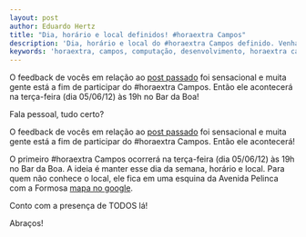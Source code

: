 ```yaml
---
layout: post
author: Eduardo Hertz
title: "Dia, horário e local definidos! #horaextra Campos"
description: 'Dia, horário e local do #horaextra Campos definido. Venha participar!'
keywords: 'horaextra, campos, computação, desenvolvimento, horaextra campos, reunião'
---
```


O feedback de vocês em relação ao
<a href="2012/05/28/profissionais-da-regiao-apresentem-se">post passado</a>
foi sensacional e muita gente está a fim de participar do #horaextra Campos.
Então ele acontecerá na terça-feira (dia 05/06/12) às 19h no Bar da Boa!

<!-- more -->

Fala pessoal, tudo certo?

O feedback de vocês em relação ao [post passado](http://blog.algorich.com.br/2012/05/28/profissionais-da-regiao-apresentem-se) foi sensacional e muita gente está a fim de participar do #horaextra Campos. Então ele acontecerá!

O primeiro #horaextra Campos ocorrerá na terça-feira (dia 05/06/12) às 19h no Bar da Boa. A ideia é manter esse dia da semana, horário e local. Para quem não conhece o local, ele fica em uma esquina da Avenida Pelinca com a Formosa [mapa no google](http://goo.gl/maps/9J03M).

Conto com a presença de TODOS lá!

Abraços!
